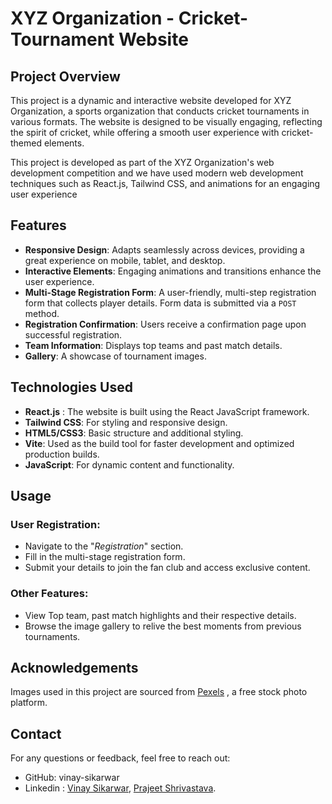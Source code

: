 # XYZ Organization - Cricket-Tournament Website

## Project Overview
This project is a dynamic and interactive website developed for XYZ Organization, a sports organization that conducts cricket tournaments in various formats. The website is designed to be visually engaging, reflecting the spirit of cricket, while offering a smooth user experience with cricket-themed elements.

This project is developed as part of the XYZ Organization's web development competition and we have used modern web development techniques such as React.js, Tailwind CSS, and animations for an engaging user experience
## **Features** 
- **Responsive Design**: Adapts seamlessly across devices, providing a great experience on mobile, tablet, and desktop.
- **Interactive Elements**: Engaging animations and transitions enhance the user experience.
- **Multi-Stage Registration Form**: A user-friendly, multi-step registration form that collects player details. Form data is submitted via a `POST` method.
- **Registration Confirmation**: Users receive a confirmation page upon successful registration.
- **Team Information**: Displays top teams and past match details.
- **Gallery**: A showcase of tournament images.

## **Technologies Used**
- **React.js** : The website is built using the React JavaScript framework.
- **Tailwind CSS**: For styling and responsive design.
- **HTML5/CSS3**: Basic structure and additional styling.
- **Vite**: Used as the build tool for faster development and optimized production builds.
- **JavaScript**: For dynamic content and functionality.

## **Usage**
### User Registration:
- Navigate to the "*Registration*" section.
- Fill in the multi-stage registration form.
- Submit your details to join the fan club and access exclusive content.
### Other Features:
- View Top team, past match highlights and their respective details.
- Browse the image gallery to relive the best moments from previous tournaments.

## **Acknowledgements**
Images used in this project are sourced from [Pexels](https://www.pexels.com/)
, a free stock photo platform.


## **Contact**
For any questions or feedback, feel free to reach out:

- GitHub: vinay-sikarwar
- Linkedin : [Vinay Sikarwar](https://www.linkedin.com/in/vinay-sikarwar-3764a0253/), [Prajeet Shrivastava](https://www.linkedin.com/in/prajeet-shrivastava-72b138319/).